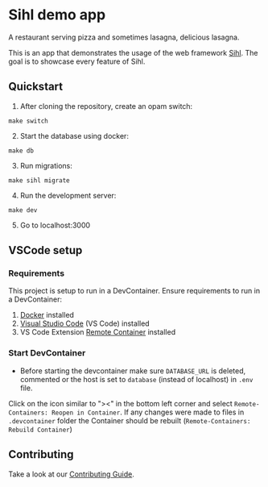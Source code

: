 # Sihl demo app

A restaurant serving pizza and sometimes lasagna, delicious lasagna.

This is an app that demonstrates the usage of the web framework [Sihl](https://github.com/oxidizing/sihl/). The goal is to showcase every feature of Sihl.

## Quickstart

1. After cloning the repository, create an opam switch:

```
make switch
```

2. Start the database using docker:

```
make db
```

3. Run migrations:

```
make sihl migrate
```

4. Run the development server:

```
make dev
```

5. Go to localhost:3000

## VSCode setup

### Requirements

This project is setup to run in a DevContainer. Ensure requirements to run in a DevContainer:

1. [Docker](/Technologies/Docker) installed
1. [Visual Studio Code](https://code.visualstudio.com/) (VS Code) installed
1. VS Code Extension [Remote Container](https://marketplace.visualstudio.com/items?itemName=ms-vscode-remote.remote-containers) installed

### Start DevContainer

- Before starting the devcontainer make sure `DATABASE_URL` is deleted, commented or the host is set to `database` (instead of localhost) in `.env` file.

Click on the icon similar to "><" in the bottom left corner and select `Remote-Containers: Reopen in Container`.
If any changes were made to files in `.devcontainer` folder the Container should be rebuilt (`Remote-Containers: Rebuild Container`)

## Contributing

Take a look at our [Contributing Guide](CONTRIBUTING.md).
